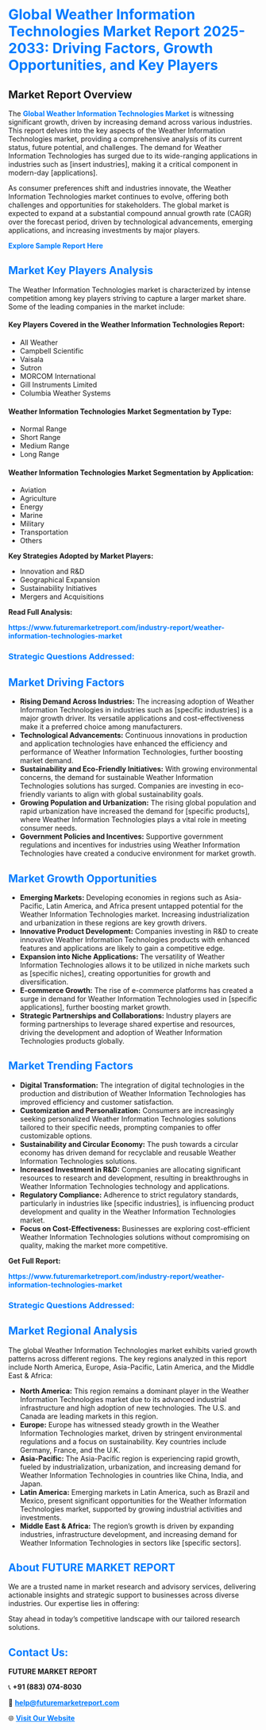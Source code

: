 <h1 style="color: #007BFF;">Global Weather Information Technologies Market Report 2025-2033: Driving Factors, Growth Opportunities, and Key Players</h1>

<section id="overview">
<h2>Market Report Overview</h2>
<p>The <a href="https://www.futuremarketreport.com/industry-report/weather-information-technologies-market" style="color: #007BFF; text-decoration: none;"><strong>Global Weather Information Technologies Market</strong></a> is witnessing significant growth, driven by increasing demand across various industries. This report delves into the key aspects of the Weather Information Technologies market, providing a comprehensive analysis of its current status, future potential, and challenges. The demand for Weather Information Technologies has surged due to its wide-ranging applications in industries such as [insert industries], making it a critical component in modern-day [applications].</p>
<p>As consumer preferences shift and industries innovate, the Weather Information Technologies market continues to evolve, offering both challenges and opportunities for stakeholders. The global market is expected to expand at a substantial compound annual growth rate (CAGR) over the forecast period, driven by technological advancements, emerging applications, and increasing investments by major players.</p>
</section>

<section id="overview">
<p><a href="https://www.futuremarketreport.com/request-sample/reportId=60628" style="color: #007BFF; text-decoration: none;"><strong>Explore Sample Report Here</strong></a></p>
</section>

<section id="key-players">
<h2 style="color: #007BFF;">Market Key Players Analysis</h2>
<p>The Weather Information Technologies market is characterized by intense competition among key players striving to capture a larger market share. Some of the leading companies in the market include:</p>
<h4>Key Players Covered in the Weather Information Technologies Report:</h4>
<ul><li>All Weather</li><li>Campbell Scientific</li><li>Vaisala</li><li>Sutron</li><li>MORCOM International</li><li>Gill Instruments Limited</li><li>Columbia Weather Systems</li></ul>
<h4>Weather Information Technologies Market Segmentation by Type:</h4>
<ul><li>Normal Range</li><li>Short Range</li><li>Medium Range</li><li>Long Range</li></ul>

<h4>Weather Information Technologies Market Segmentation by Application:</h4>
<ul><li>Aviation</li><li>Agriculture</li><li>Energy</li><li>Marine</li><li>Military</li><li>Transportation</li><li>Others</li></ul>
<p><strong>Key Strategies Adopted by Market Players:</strong></p>
<ul>
<li>Innovation and R&D</li>
<li>Geographical Expansion</li>
<li>Sustainability Initiatives</li>
<li>Mergers and Acquisitions</li>
</ul>
</section>

<section>
<p><strong>Read Full Analysis: </strong></p><a href="https://www.futuremarketreport.com/industry-report/weather-information-technologies-market" style="color: #007BFF; text-decoration: none;"><strong>https://www.futuremarketreport.com/industry-report/weather-information-technologies-market</strong></a>
<h3 style="color: #007BFF;">Strategic Questions Addressed:</h3>
</section>

<section id="driving-factors">
<h2 style="color: #007BFF;">Market Driving Factors</h2>
<ul>
<li><strong>Rising Demand Across Industries:</strong> The increasing adoption of Weather Information Technologies in industries such as [specific industries] is a major growth driver. Its versatile applications and cost-effectiveness make it a preferred choice among manufacturers.</li>
<li><strong>Technological Advancements:</strong> Continuous innovations in production and application technologies have enhanced the efficiency and performance of Weather Information Technologies, further boosting market demand.</li>
<li><strong>Sustainability and Eco-Friendly Initiatives:</strong> With growing environmental concerns, the demand for sustainable Weather Information Technologies solutions has surged. Companies are investing in eco-friendly variants to align with global sustainability goals.</li>
<li><strong>Growing Population and Urbanization:</strong> The rising global population and rapid urbanization have increased the demand for [specific products], where Weather Information Technologies plays a vital role in meeting consumer needs.</li>
<li><strong>Government Policies and Incentives:</strong> Supportive government regulations and incentives for industries using Weather Information Technologies have created a conducive environment for market growth.</li>
</ul>
</section>

<section id="growth-opportunities">
<h2 style="color: #007BFF;">Market Growth Opportunities</h2>
<ul>
<li><strong>Emerging Markets:</strong> Developing economies in regions such as Asia-Pacific, Latin America, and Africa present untapped potential for the Weather Information Technologies market. Increasing industrialization and urbanization in these regions are key growth drivers.</li>
<li><strong>Innovative Product Development:</strong> Companies investing in R&D to create innovative Weather Information Technologies products with enhanced features and applications are likely to gain a competitive edge.</li>
<li><strong>Expansion into Niche Applications:</strong> The versatility of Weather Information Technologies allows it to be utilized in niche markets such as [specific niches], creating opportunities for growth and diversification.</li>
<li><strong>E-commerce Growth:</strong> The rise of e-commerce platforms has created a surge in demand for Weather Information Technologies used in [specific applications], further boosting market growth.</li>
<li><strong>Strategic Partnerships and Collaborations:</strong> Industry players are forming partnerships to leverage shared expertise and resources, driving the development and adoption of Weather Information Technologies products globally.</li>
</ul>
</section>

<section id="trending-factors">
<h2 style="color: #007BFF;">Market Trending Factors</h2>
<ul>
<li><strong>Digital Transformation:</strong> The integration of digital technologies in the production and distribution of Weather Information Technologies has improved efficiency and customer satisfaction.</li>
<li><strong>Customization and Personalization:</strong> Consumers are increasingly seeking personalized Weather Information Technologies solutions tailored to their specific needs, prompting companies to offer customizable options.</li>
<li><strong>Sustainability and Circular Economy:</strong> The push towards a circular economy has driven demand for recyclable and reusable Weather Information Technologies solutions.</li>
<li><strong>Increased Investment in R&D:</strong> Companies are allocating significant resources to research and development, resulting in breakthroughs in Weather Information Technologies technology and applications.</li>
<li><strong>Regulatory Compliance:</strong> Adherence to strict regulatory standards, particularly in industries like [specific industries], is influencing product development and quality in the Weather Information Technologies market.</li>
<li><strong>Focus on Cost-Effectiveness:</strong> Businesses are exploring cost-efficient Weather Information Technologies solutions without compromising on quality, making the market more competitive.</li>
</ul>
</section>

<section>
<p><strong>Get Full Report: </strong></p><a href="https://www.futuremarketreport.com/industry-report/weather-information-technologies-market" style="color: #007BFF; text-decoration: none;"><strong>https://www.futuremarketreport.com/industry-report/weather-information-technologies-market</strong></a>
<h3 style="color: #007BFF;">Strategic Questions Addressed:</h3>
</section>


<section id="regional-analysis">
<h2 style="color: #007BFF;">Market Regional Analysis</h2>
<p>The global Weather Information Technologies market exhibits varied growth patterns across different regions. The key regions analyzed in this report include North America, Europe, Asia-Pacific, Latin America, and the Middle East & Africa:</p>
<ul>
<li><strong>North America:</strong> This region remains a dominant player in the Weather Information Technologies market due to its advanced industrial infrastructure and high adoption of new technologies. The U.S. and Canada are leading markets in this region.</li>
<li><strong>Europe:</strong> Europe has witnessed steady growth in the Weather Information Technologies market, driven by stringent environmental regulations and a focus on sustainability. Key countries include Germany, France, and the U.K.</li>
<li><strong>Asia-Pacific:</strong> The Asia-Pacific region is experiencing rapid growth, fueled by industrialization, urbanization, and increasing demand for Weather Information Technologies in countries like China, India, and Japan.</li>
<li><strong>Latin America:</strong> Emerging markets in Latin America, such as Brazil and Mexico, present significant opportunities for the Weather Information Technologies market, supported by growing industrial activities and investments.</li>
<li><strong>Middle East & Africa:</strong> The region’s growth is driven by expanding industries, infrastructure development, and increasing demand for Weather Information Technologies in sectors like [specific sectors].</li>
</ul>
</section>

<footer>
<h2 style="color: #007BFF;">About FUTURE MARKET REPORT</h2>
<p>We are a trusted name in market research and advisory services, delivering actionable insights and strategic support to businesses across diverse industries. Our expertise lies in offering:</p>

<p>Stay ahead in today’s competitive landscape with our tailored research solutions.</p>

<h2 style="color: #007BFF;">Contact Us:</h2>
<p><strong>FUTURE MARKET REPORT</strong></p>
<p>📞 <strong>+91 (883) 074-8030</strong></p>
<p>📧 <strong><a href="mailto:help@futuremarketreport.com" style="color: #007BFF;">help@futuremarketreport.com</a></strong></p>
<p>🌐 <strong><a href="https://www.futuremarketreport.com/" style="color: #007BFF;">Visit Our Website</a></strong></p>
</footer>